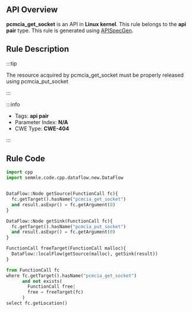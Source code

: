 ---
---


## API Overview
**pcmcia_get_socket** is an API in **Linux kernel**. This rule belongs to the **api pair** type. This rule is generated using [APISpecGen](../../tools/APISpecGen).
## Rule Description

:::tip

The resource acquired by pcmcia_get_socket must be properly released using pcmcia_put_socket

:::

:::info

- Tags: **api pair**
- Parameter Index: **N/A**
- CWE Type: **CWE-404**

:::

## Rule Code
```python
import cpp
import semmle.code.cpp.dataflow.new.DataFlow


DataFlow::Node getSource(FunctionCall fc){
  fc.getTarget().hasName("pcmcia_get_socket")
  and result.asExpr() = fc.getArgument(0)
}

DataFlow::Node getSink(FunctionCall fc){
  fc.getTarget().hasName("pcmcia_put_socket")
  and result.asExpr() = fc.getArgument(0)
}

FunctionCall freeTarget(FunctionCall malloc){
  DataFlow::localFlow(getSource(malloc), getSink(result))
}

from FunctionCall fc
where fc.getTarget().hasName("pcmcia_get_socket")
      and not exists(
        FunctionCall free| 
        free = freeTarget(fc)
      )
select fc.getLocation()

    
```